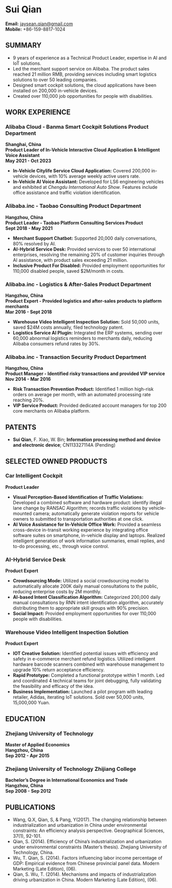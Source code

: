 # Sui Qian

**Email:** jaysean.qian@gmail.com  
**Mobile:** +86-159-8817-1024  

## SUMMARY
- 9 years of experience as a Technical Product Leader, expertise in AI and IoT solutions.
- Led the merchant support service on Alibaba. The product sales reached 21 million RMB, providing services including smart logistics solutions to over 50 leading companies.
- Designed smart cockpit solutions, the cloud applications have been installed on 200,000 in-vehicle devices.
- Created over 110,000 job opportunities for people with disabilities.

## WORK EXPERIENCE

### Alibaba Cloud - Banma Smart Cockpit Solutions Product Department  
**Shanghai, China**  
**Product Leader of In-Vehicle Interactive Cloud Application & Intelligent Voice Assistant**  
**May 2021 - Oct 2023**  
- **In-Vehicle Citylife Service Cloud Application:** Covered 200,000 in-vehicle devices, with 10% average weekly active users rate.
- **In-Vehicle AI Voice Assistant:** Developed for LS6 engineering vehicles and exhibited at *Chengdu International Auto Show*. Features include office assistance and traffic violation identification.

### Alibaba.inc - Taobao Consulting Product Department  
**Hangzhou, China**  
**Product Leader - Taobao Platform Consulting Services Product**  
**Sept 2018 - May 2021**  
- **Merchant Support Chatbot:** Supported 20,000 daily conversations, 80% resolved by AI.
- **AI-Hybrid Service Desk:** Provided services to over 50 international enterprises, resolving the remaining 20% of customer inquiries through AI assistance, with product sales exceeding 21 million.
- **Inclusive Product For Disabled:** Provided employment opportunities for 110,000 disabled people, saved $2M/month in costs.

### Alibaba.inc - Logistics & After-Sales Product Department  
**Hangzhou, China**  
**Product Expert - Provided logistics and after-sales products to platform merchants**  
**Mar 2016 - Sept 2018**  
- **Warehouse Video Intelligent Inspection Solution:** Sold 50,000 units, saved $24M costs annually, filed technology patent.
- **Logistics Service AI Plugin:** Integrated the ERP systems, sending over 60,000 abnormal logistics reminders to merchants daily, reducing Alibaba consumers refund rates by 30%.

### Alibaba.inc - Transaction Security Product Department  
**Hangzhou, China**  
**Product Manager - Identified risky transactions and provided VIP service**  
**Nov 2014 - Mar 2016**  
- **Risk Transaction Prevention Product:** Identified 1 million high-risk orders on average per month, with an automated processing rate reaching 20%.
- **VIP Service Product:** Provided dedicated account managers for top 200 core merchants on Alibaba platform.

## PATENTS
- **Sui Qian**, F. Xiao, W. Bin; **Information processing method and device and electronic device**; CN113327114A (Pending)

## SELECTED OWNED PRODUCTS

### Car Intelligent Cockpit
**Product Leader**  
- **Visual Perception-Based Identification of Traffic Violations:** Developed a combined software and hardware product: identify illegal lane change by RANSAC Algorithm; records traffic violations by vehicle-mounted camera; automatically generate violation reports for vehicle owners to submitted to transportation authorities at one click.
- **AI Voice Assistance for In-Vehicle Office Work:** Provided a seamless cross-device in-transit working experience by integrating office software suites on smartphone, in-vehicle display and laptops. Realized intelligent generation of work information summaries, email replies, and to-do processing, etc., through voice control.

### AI-Hybrid Service Desk
**Product Expert**  
- **Crowdsourcing Mode:** Utilized a social crowdsourcing model to automatically allocate 200K daily manual consultations to the public, reducing enterprise costs by 2M monthly.
- **AI-based Intent Classification Algorithm:** Categorized 200,000 daily manual consultations by RNN intent identification algorithm, accurately distributing them to appropriate skill groups with 90% precision.
- **Social Impact:** Provided employment opportunities for over 110,000 people with disabilities.

### Warehouse Video Intelligent Inspection Solution
**Product Expert**  
- **IOT Creative Solution:** Identified potential issues with efficiency and safety in e-commerce merchant refund logistics. Utilized intelligent hardware barcode scanners combined with warehouse management to upgrade 10% return acceptance efficiency.
- **Rapid Prototype:** Completed a functional prototype within 1 month. Led and coordinated 4 technical teams for joint debugging, fully validating the feasibility and efficacy of the idea.
- **Business Implementation:** Launched a pilot program with leading retailer, Adidas, iterating IoT solutions. Sold over 50,000 units, 15,000,000 Yuan.

## EDUCATION

### Zhejiang University of Technology  
**Master of Applied Economics**  
**Hangzhou, China**  
**Sep 2012 - Apr 2015**

### Zhejiang University of Technology Zhijiang College  
**Bachelor’s Degree in International Economics and Trade**  
**Hangzhou, China**  
**Sep 2008 - Sep 2012**

## PUBLICATIONS
- Wang, Q.X, Qian, S, & Pang, Y(2017). The changing relationship between industrialization and urbanization in China under environmental constraints: An efficiency analysis perspective. Geographical Sciences, 37(1), 92-101.
- Qian, S. (2014). Efficiency of China’s industrialization and urbanization under environmental constraints (Master’s thesis). Zhejiang University of Technology, China.
- Wu, T. Qian, S. (2014). Factors influencing labor income percentage of GDP: Empirical evidence from Chinese provincial panel data. Modern Marketing (Late Edition), (06).
- Qian, S. Wu, T. (2014). Mechanisms and impacts of industrialization driving urbanization in China. Modern Marketing (Late Edition), (06).

